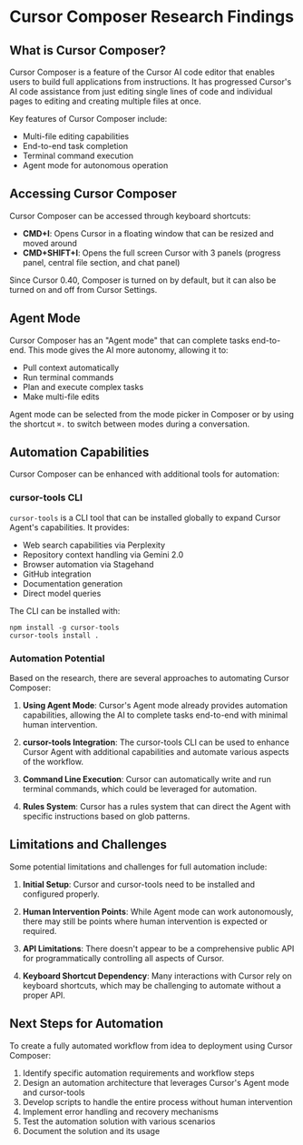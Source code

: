 # Cursor Composer Research Findings

## What is Cursor Composer?

Cursor Composer is a feature of the Cursor AI code editor that enables users to build full applications from instructions. It has progressed Cursor's AI code assistance from just editing single lines of code and individual pages to editing and creating multiple files at once.

Key features of Cursor Composer include:
- Multi-file editing capabilities
- End-to-end task completion
- Terminal command execution
- Agent mode for autonomous operation

## Accessing Cursor Composer

Cursor Composer can be accessed through keyboard shortcuts:
- **CMD+I**: Opens Cursor in a floating window that can be resized and moved around
- **CMD+SHIFT+I**: Opens the full screen Cursor with 3 panels (progress panel, central file section, and chat panel)

Since Cursor 0.40, Composer is turned on by default, but it can also be turned on and off from Cursor Settings.

## Agent Mode

Cursor Composer has an "Agent mode" that can complete tasks end-to-end. This mode gives the AI more autonomy, allowing it to:
- Pull context automatically
- Run terminal commands
- Plan and execute complex tasks
- Make multi-file edits

Agent mode can be selected from the mode picker in Composer or by using the shortcut `⌘.` to switch between modes during a conversation.

## Automation Capabilities

Cursor Composer can be enhanced with additional tools for automation:

### cursor-tools CLI

`cursor-tools` is a CLI tool that can be installed globally to expand Cursor Agent's capabilities. It provides:
- Web search capabilities via Perplexity
- Repository context handling via Gemini 2.0
- Browser automation via Stagehand
- GitHub integration
- Documentation generation
- Direct model queries

The CLI can be installed with:
```
npm install -g cursor-tools
cursor-tools install .
```

### Automation Potential

Based on the research, there are several approaches to automating Cursor Composer:

1. **Using Agent Mode**: Cursor's Agent mode already provides automation capabilities, allowing the AI to complete tasks end-to-end with minimal human intervention.

2. **cursor-tools Integration**: The cursor-tools CLI can be used to enhance Cursor Agent with additional capabilities and automate various aspects of the workflow.

3. **Command Line Execution**: Cursor can automatically write and run terminal commands, which could be leveraged for automation.

4. **Rules System**: Cursor has a rules system that can direct the Agent with specific instructions based on glob patterns.

## Limitations and Challenges

Some potential limitations and challenges for full automation include:

1. **Initial Setup**: Cursor and cursor-tools need to be installed and configured properly.

2. **Human Intervention Points**: While Agent mode can work autonomously, there may still be points where human intervention is expected or required.

3. **API Limitations**: There doesn't appear to be a comprehensive public API for programmatically controlling all aspects of Cursor.

4. **Keyboard Shortcut Dependency**: Many interactions with Cursor rely on keyboard shortcuts, which may be challenging to automate without a proper API.

## Next Steps for Automation

To create a fully automated workflow from idea to deployment using Cursor Composer:

1. Identify specific automation requirements and workflow steps
2. Design an automation architecture that leverages Cursor's Agent mode and cursor-tools
3. Develop scripts to handle the entire process without human intervention
4. Implement error handling and recovery mechanisms
5. Test the automation solution with various scenarios
6. Document the solution and its usage
